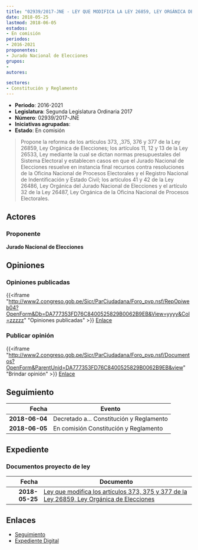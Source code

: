 ```yaml
---
title: "02939/2017-JNE - LEY QUE MODIFICA LA LEY 26859, LEY ORGÁNICA DE ELECCIONES, LA LEY 26533-LEY QUE DICTA NORMAS PRESUPUESTALES DEL SISTEMA ELECTORAL Y ESTABLECEN CASOS EN QUE EL JNE RESUELVE EN INSTANCIA FINAL RECURSOS CONTRA RESOLUCIONES DE LA ONPE Y EL RENIEC; LA LEY 26486-LEY ORGÁNICA DEL JURADO NACIONAL DE ELECCIONES Y LA LEY 26487-LEY ORGÁNICA DE LA OFICINA NACIONAL DE PROCESOS ELECTORALES, CON LA FINALIDAD DE AMPLIAR LOS PLAZOS ESTABLECIDOS EN LA NORMATIVA ELECTORAL, ASÍ COMO LA REFORMULACIÓN DE ASPECTOS RELACIONADOS CON EL PRESUPUESTO"
date: 2018-05-25
lastmod: 2018-06-05
estados:
- En comisión
periodos:
- 2016-2021
proponentes:
- Jurado Nacional de Elecciones
grupos:
- 
autores:

sectores:
- Constitución y Reglamento
---
```

- **Periodo**: 2016-2021
- **Legislatura**: Segunda Legislatura Ordinaria 2017
- **Número**: 02939/2017-JNE
- **Iniciativas agrupadas**: 
- **Estado**: En comisión

> Propone la reforma de los artículos 373, ,375, 376 y 377 de la Ley 26859, Ley Orgánica de Elecciones; los artículos 11, 12 y 13 de la Ley 26533, Ley mediante la cual se dictan normas presupuestales del Sistema Electoral y establecen casos en que el Jurado Nacional de Elecciones resuelve en instancia final recursos contra resoluciones de la Oficina Nacional de Procesos Electorales y el Registro Nacional de Indentificación y Estado Civil; los artículos 41 y 42 de la Ley 26486, Ley Orgánica del Jurado Nacional de Elecciones y el artículo 32 de la Ley 26487, Ley Orgánica de la Oficina Nacional de Procesos Electorales.


## Actores

### Proponente

**Jurado Nacional de Elecciones**

## Opiniones

### Opiniones publicadas

{{<iframe "http://www2.congreso.gob.pe/Sicr/ParCiudadana/Foro_pvp.nsf/RepOpiweb04?OpenForm&Db=DA777353FD76C8400525829B0062B9EB&View=yyyy&Col=zzzzz" "Opiniones publicadas" >}}
[Enlace](http://www2.congreso.gob.pe/Sicr/ParCiudadana/Foro_pvp.nsf/RepOpiweb04?OpenForm&Db=DA777353FD76C8400525829B0062B9EB&View=yyyy&Col=zzzzz)

### Publicar opinión

{{<iframe "http://www2.congreso.gob.pe/Sicr/ParCiudadana/Foro_pvp.nsf/Documentos?OpenForm&ParentUnid=DA777353FD76C8400525829B0062B9EB&view" "Brindar opinión" >}}
[Enlace](http://www2.congreso.gob.pe/Sicr/ParCiudadana/Foro_pvp.nsf/Documentos?OpenForm&ParentUnid=DA777353FD76C8400525829B0062B9EB&view)


## Seguimiento

| Fecha | Evento |
|------:|--------|
| **2018-06-04** | Decretado a... Constitución y Reglamento |
| **2018-06-05** | En comisión Constitución y Reglamento |

## Expediente

### Documentos proyecto de ley

| Fecha | Documento |
|------:|-----------|
| **2018-05-25** | [Ley que modifica los artículos 373, 375 y 377 de la Ley 26859, Ley Orgánica de Elecciones](http://www.leyes.congreso.gob.pe/Documentos/2016_2021/Proyectos_de_Ley_y_de_Resoluciones_Legislativas/PL0293920180525..pdf) |

## Enlaces

- [Seguimiento](http://www2.congreso.gob.pe/Sicr/TraDocEstProc/CLProLey2016.nsf/f7fff46988ca05b1052578e100829cc7/dec90ca7ab48ca080525829b005b969f?OpenDocument)
- [Expediente Digital](http://www2.congreso.gob.pe/Sicr/TraDocEstProc/Expvirt_2011.nsf/visbusqptramdoc1621/02939?opendocument)

